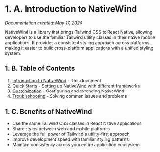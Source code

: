 # 1. A. Introduction to NativeWind

_Documentation created: May 17, 2024_

NativeWind is a library that brings Tailwind CSS to React Native, allowing developers to use the familiar Tailwind utility classes in their native mobile applications. It provides a consistent styling approach across platforms, making it easier to build cross-platform applications with a unified styling system.

## 1. B. Table of Contents

1. [Introduction to NativeWind](01-introduction.md) - This document
2. [Quick Starts](02-quick-starts.md) - Setting up NativeWind with different frameworks
3. [Customization](03-customization.md) - Configuring and extending NativeWind
4. [Troubleshooting](04-troubleshooting.md) - Solving common issues and problems

## 1. C. Benefits of NativeWind

- Use the same Tailwind CSS classes in React Native applications
- Share styles between web and mobile platforms
- Leverage the full power of Tailwind's utility-first approach
- Improve development speed with familiar styling patterns
- Maintain consistency across your entire application ecosystem
